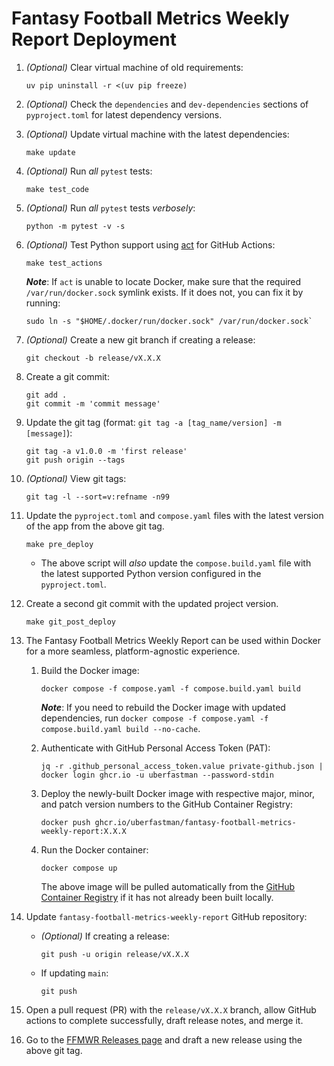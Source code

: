 # Fantasy Football Metrics Weekly Report Deployment

1. *(Optional)* Clear virtual machine of old requirements:
    ```shell
    uv pip uninstall -r <(uv pip freeze)
    ```

2. *(Optional)* Check the `dependencies` and `dev-dependencies` sections of `pyproject.toml` for latest dependency versions.

3. *(Optional)* Update virtual machine with the latest dependencies:
    ```shell
    make update
    ```
   
4. *(Optional)* Run *all* `pytest` tests:
    ```shell
    make test_code
    ```
   
5. *(Optional)* Run *all* `pytest` tests *verbosely*:
    ```shell
    python -m pytest -v -s
    ```

6. *(Optional)* Test Python support using [act](https://github.com/nektos/act) for GitHub Actions:

    ```shell
    make test_actions
    ```

    ***Note***: If `act` is unable to locate Docker, make sure that the required `/var/run/docker.sock` symlink exists. If it does not, you can fix it by running:
    
    ```shell
    sudo ln -s "$HOME/.docker/run/docker.sock" /var/run/docker.sock`
    ```

7. *(Optional)* Create a new git branch if creating a release:
    ```shell
    git checkout -b release/vX.X.X
    ```

8. Create a git commit:
    ```shell
    git add .
    git commit -m 'commit message'
    ```
    
9. Update the git tag (format: `git tag -a [tag_name/version] -m [message]`):
    ```shell
    git tag -a v1.0.0 -m 'first release'
    git push origin --tags
    ```

10. *(Optional)* View git tags:
    ```shell
    git tag -l --sort=v:refname -n99
    ```

11. Update the `pyproject.toml` and `compose.yaml` files with the latest version of the app from the above git tag.
     ```shell
     make pre_deploy
     ```
   
     * The above script will *also* update the `compose.build.yaml` file with the latest supported Python version configured in the `pyproject.toml`.

12. Create a second git commit with the updated project version.
    ```shell
    make git_post_deploy
    ```

13. The Fantasy Football Metrics Weekly Report can be used within Docker for a more seamless, platform-agnostic experience.

    1. Build the Docker image:
        ```shell
        docker compose -f compose.yaml -f compose.build.yaml build
        ``` 

        ***Note***: If you need to rebuild the Docker image with updated dependencies, run `docker compose -f compose.yaml -f compose.build.yaml build --no-cache`.

    2. Authenticate with GitHub Personal Access Token (PAT):
        ```shell
        jq -r .github_personal_access_token.value private-github.json | docker login ghcr.io -u uberfastman --password-stdin
        ```

    3. Deploy the newly-built Docker image with respective major, minor, and patch version numbers to the GitHub Container Registry:
        ```shell
        docker push ghcr.io/uberfastman/fantasy-football-metrics-weekly-report:X.X.X
        ```

    4. Run the Docker container:
        ```shell
        docker compose up
        ```

        The above image will be pulled automatically from the [GitHub Container Registry](https://docs.github.com/en/packages/working-with-a-github-packages-registry/working-with-the-container-registry) if it has not already been built locally.

13. Update `fantasy-football-metrics-weekly-report` GitHub repository:

    * *(Optional)* If creating a release:    
        ```shell
        git push -u origin release/vX.X.X
        ```
    
    * If updating `main`:
        ```shell
        git push
        ```

14. Open a pull request (PR) with the `release/vX.X.X` branch, allow GitHub actions to complete successfully, draft release notes, and merge it.

15. Go to the [FFMWR Releases page](https://github.com/uberfastman/fantasy-football-metrics-weekly-report/releases) and draft a new release using the above git tag.
